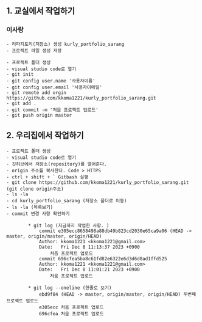 ## 1. 교실에서 작업하기

### 이사랑
    - 리파지토리(저장소) 생성 kurly_portfolio_sarang
    - 프로젝트 파일 생성 저장

    - 프로젝트 폴더 생성
    - visual studio code로 열기
    - git init
    - git config user.name '사용자이름'
    - git config user.email '사용자이메일'
    - git remote add orgin https://github.com/kkoma1221/kurly_portfolio_sarang.git
    - git add .
    - git commit -m '처음 프로젝트 업로드'
    - git push origin master

## 2. 우리집에서 작업하기
    - 프로젝트 폴더 생성
    - visual studio code로 열기
    - 깃허브에서 저장소(repository)를 열어준다.
    - origin 주소를 복사한다. Code > HTTPS
    - ctrl + shift + ` Gitbash 실행
    - git clone https://github.com/kkoma1221/kurly_portfolio_sarang.git (git clone origin주소)
    - ls -la
    - cd kurly_portfolio_sarang (저장소 폴더로 이동)
    - ls -la (목록보기)
    - commit 변경 사항 확인하기
``````
        * git log (지금까지 작업한 사항. )
            commit e305ecc8658498a88db49b823cd2030e65ca9a06 (HEAD -> master, origin/master, origin/HEAD)
            Author: kkoma1221 <kkoma1221@gmail.com>
            Date:   Fri Dec 8 11:13:37 2023 +0900
                처음 프로젝트 업로드
            commit 696cfea5ba8c61fd82e6322e6d3d6d8ad1ffd525
            Author: kkoma1221 <kkoma1221@gmail.com>
            Date:   Fri Dec 8 11:01:21 2023 +0900
                처음 프로젝트 업로드
``````
``````
        * git log --oneline (한줄로 보기)
            ebd9f84 (HEAD -> master, origin/master, origin/HEAD) 두번째 프로젝트 업로드
            e305ecc 처음 프로젝트 업로드
            696cfea 처음 프로젝트 업로드
``````
